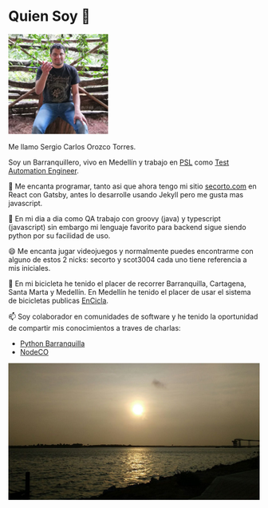 
# Quien Soy 👋

![Avatar](https://raw.githubusercontent.com/Scot3004/Scot3004/master/avatar.jpg)

Me llamo Sergio Carlos Orozco Torres.

Soy un Barranquillero, vivo en Medellín y trabajo en [PSL](https://www.psl.com.co/) como
[Test Automation Engineer](https://www.psl.com.co/empleo/test-automation-engineer).

🤖 Me encanta programar, tanto asi que ahora tengo mi sitio [secorto.com](https://www.secorto.com/) en React con Gatsby,
antes lo desarrolle usando Jekyll pero me gusta mas javascript.

🔭 En mi dia a dia como QA trabajo con groovy (java) y typescript (javascript)
sin embargo mi lenguaje favorito para backend sigue siendo python por su facilidad de uso.

😄 Me encanta jugar videojuegos y normalmente puedes encontrarme con alguno de estos 2 nicks:
secorto y scot3004 cada uno tiene referencia a mis iniciales.

🚴 En mi bicicleta he tenido el placer de recorrer Barranquilla, Cartagena, Santa Marta y Medellín.
En Medellín he tenido el placer de usar el sistema de bicicletas publicas [EnCicla](http://www.encicla.gov.co/).

📫 Soy colaborador en comunidades de software y he tenido la oportunidad de compartir mis conocimientos a traves de charlas:

- [Python Barranquilla](https://pybaq.co/)
- [NodeCO](https://www.meetup.com/es-ES/node_co/)

![Paseo por avenida el rio Barranquilla](https://raw.githubusercontent.com/Scot3004/Scot3004/master/av_rio.jpg)

<!--
**Scot3004/Scot3004** is a ✨ _special_ ✨ repository because its `README.md` (this file) appears on your GitHub profile.

Here are some ideas to get you started:

- 🔭 I’m currently working on ...
- 🌱 I’m currently learning ...
- 👯 I’m looking to collaborate on ...
- 🤔 I’m looking for help with ...
- 💬 Ask me about ...
- 📫 How to reach me: ...
- 😄 Pronouns: ...
- ⚡ Fun fact: ...
-->

